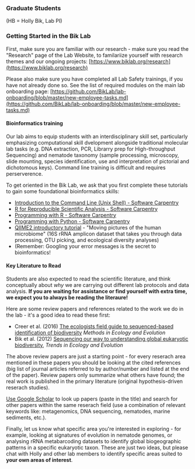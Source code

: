 ### Graduate Students

(HB = Holly Bik, Lab PI)

### Getting Started in the Bik Lab

First, make sure you are familiar with our research - make sure you read the "Research" page of the Lab Website, to familariize yourself with research themes and our ongoing projects: [https://www.biklab.org/research](https://www.biklab.org/research)

Please also make sure you have completed all Lab Safety trainings, if you have not already done so. See the list of required modules on the main lab onboarding page: [https://github.com/BikLab/lab-onboarding/blob/master/new-employee-tasks.md](https://github.com/BikLab/lab-onboarding/blob/master/new-employee-tasks.md) 

#### Bioinformatics training

Our lab aims to equip students with an interdisciplinary skill set, particularly emphasizing computational skill dvelopment alongside traditional molecular lab tasks (e.g. DNA extraction, PCR, Librarry prep for High-throughput Sequencing) and nematode taxonomy (sample processing, microscopy, slide mounting, species identification, use and interpretation of pictorial and dichotomous keys). Command line training is difficult and requires perserverence. 

To get oriented in the Bik Lab, we ask that you first complete these tutorials to gain some foundational bioinformatics skills:
	
* [Introduction to the Command Line (Unix Shell) - Software Carpentry](http://swcarpentry.github.io/shell-novice/)
* [R for Reproducible Scientific Analysis - Software Carpentry](http://swcarpentry.github.io/r-novice-gapminder/)
* [Programming with R - Software Carpentry](http://swcarpentry.github.io/r-novice-inflammation/)
* [Programming with Python - Software Carpentry](http://swcarpentry.github.io/python-novice-inflammation/)
* [QIIME2 introductory tutorial](https://docs.qiime2.org/2017.12/tutorials/moving-pictures/) - "Moving pictures of the human microbiome" (16S rRNA amplicon dataset that takes you through data processing, OTU picking, and ecological diversity analyses)
* (Remember: Googling your error messages is the secret to bioinformatics!

#### Key Literature to Read

Students are also expected to read the scientific literature, and think conceptually about _*why*_ we are carrying out different lab protocols and data analysis. **If you are waiting for assistance or find yourself with extra time, we expect you to always be reading the literaure!** 

Here are some review papers and references related to the work we do in the lab - it's a good idea to read these first:

* Creer et al. (2016) [The ecologists field guide to sequenced-based identification of biodiversity](https://besjournals.onlinelibrary.wiley.com/doi/full/10.1111/2041-210X.12574) _Methods in Ecology and Evolution_
* Bik et al. (2012) [Sequencing our way to understanding global eukaryotic biodiversity](https://github.com/BikLab/lab-onboarding/raw/master/lab-publications/2012-Bik-TREE-EukReview.pdf), _Trends in Ecology and Evolution_

The above review papers are just a starting point - for every reserach area mentioned in these papers you should be looking at the cited references (big list of journal articles referred to by author/number and listed at the end of the paper). Review papers only summarize what others have found; the real work is published in the primary literature (original hypothesis-driven reserach studies).

[Use Google Scholar](https://scholar.google.com/) to look up papers (paste in the title) and search for other papers within the same reserach field (use a combination of relevant keywords like: metagenomics, DNA sequencing, nematodes, marine sediments, etc.). 

Finally, let us know what specific area you're interested in exploring - for example, looking at signatures of evolution in nematode genomes, or analysing rRNA metabarcoding datasets to identify global biogeographic patterns in a specific eukaryotic taxon. These are just two ideas, but please chat with Holly and other lab members to identify specific areas suited to **your own areas of interest**. 
	
	
	
